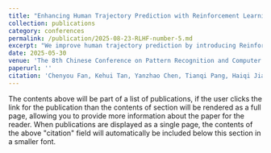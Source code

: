```yaml
---
title: "Enhancing Human Trajectory Prediction with Reinforcement Learning from Quantified Human Preferences"
collection: publications
category: conferences
permalink: /publication/2025-08-23-RLHF-number-5.md
excerpt: "We improve human trajectory prediction by introducing Reinforcement Learning from Human Feedback (RLHF) and Rejection Sampling techniques."
date: 2025-05-30
venue: 'The 8th Chinese Conference on Pattern Recognition and Computer Vision.'
paperurl: ''
citation: 'Chenyou Fan, Kehui Tan, Yanzhao Chen, Tianqi Pang, Haiqi Jiang, Junjie Hu. Enhancing Human Trajectory Prediction with Reinforcement Learning from Quantified Human Preferences. In Chinese Conference on Pattern Recognition and Computer Vision, 2025.'
---
```


The contents above will be part of a list of publications, if the user clicks the link for the publication than the contents of section will be rendered as a full page, allowing you to provide more information about the paper for the reader. When publications are displayed as a single page, the contents of the above "citation" field will automatically be included below this section in a smaller font.
